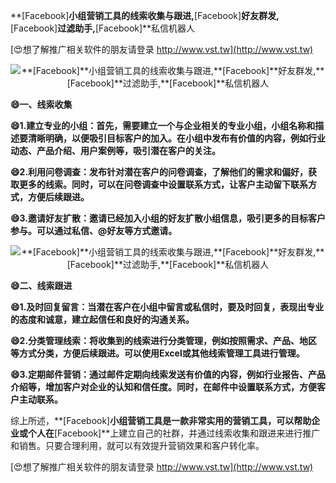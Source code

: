 **[Facebook]**小组营销工具的线索收集与跟进,**[Facebook]**好友群发,**[Facebook]**过滤助手,**[Facebook]**私信机器人

[😍想了解推广相关软件的朋友请登录 http://www.vst.tw](http://www.vst.tw)

 <center><img src="https://vst.tw/MP4/tuiguang/png/7.png" alt="**[Facebook]**小组营销工具的线索收集与跟进,**[Facebook]**好友群发,**[Facebook]**过滤助手,**[Facebook]**私信机器人"></center>

**😄一、线索收集**

**😄1.建立专业的小组：首先，需要建立一个与企业相关的专业小组，小组名称和描述要清晰明确，以便吸引目标客户的加入。在小组中发布有价值的内容，例如行业动态、产品介绍、用户案例等，吸引潜在客户的关注。**

**😄2.利用问卷调查：发布针对潜在客户的问卷调查，了解他们的需求和偏好，获取更多的线索。同时，可以在问卷调查中设置联系方式，让客户主动留下联系方式，方便后续跟进。**

**😄3.邀请好友扩散：邀请已经加入小组的好友扩散小组信息，吸引更多的目标客户参与。可以通过私信、@好友等方式邀请。**

 <center><img src="https://vst.tw/MP4/tuiguang/png/6.png" alt="**[Facebook]**小组营销工具的线索收集与跟进,**[Facebook]**好友群发,**[Facebook]**过滤助手,**[Facebook]**私信机器人"></center>

**😄二、线索跟进**

**😄1.及时回复留言：当潜在客户在小组中留言或私信时，要及时回复，表现出专业的态度和诚意，建立起信任和良好的沟通关系。**

**😄2.分类管理线索：将收集到的线索进行分类管理，例如按照需求、产品、地区等方式分类，方便后续跟进。可以使用Excel或其他线索管理工具进行管理。**

**😄3.定期邮件营销：通过邮件定期向线索发送有价值的内容，例如行业报告、产品介绍等，增加客户对企业的认知和信任度。同时，在邮件中设置联系方式，方便客户主动联系。**

综上所述，**[Facebook]**小组营销工具是一款非常实用的营销工具，可以帮助企业或个人在**[Facebook]**上建立自己的社群，并通过线索收集和跟进来进行推广和销售。只要合理利用，就可以有效提升营销效果和客户转化率。

[😍想了解推广相关软件的朋友请登录 http://www.vst.tw](http://www.vst.tw)



